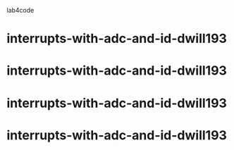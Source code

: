 lab4code

# interrupts-with-adc-and-id-dwill193
# interrupts-with-adc-and-id-dwill193
# interrupts-with-adc-and-id-dwill193
# interrupts-with-adc-and-id-dwill193
